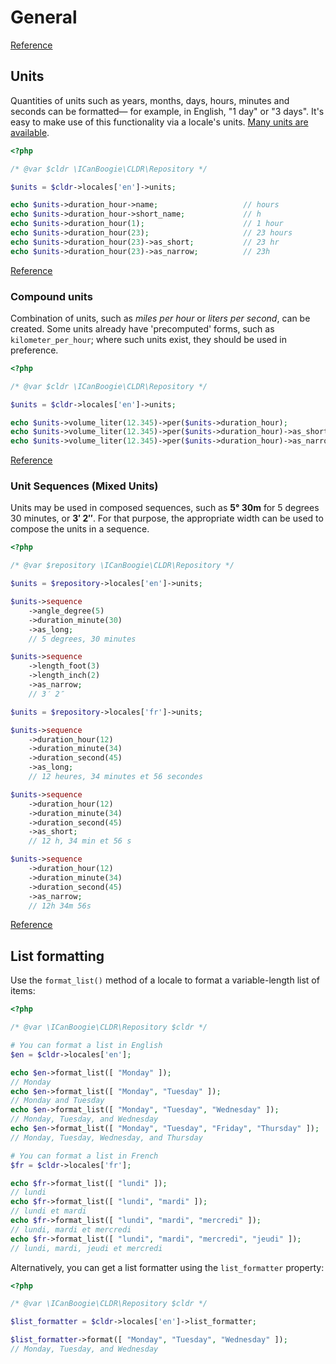 # General

[Reference](https://www.unicode.org/reports/tr35/tr35-66/tr35-general.html)

## Units

Quantities of units such as years, months, days, hours, minutes and seconds can be formatted— for
example, in English, "1 day" or "3 days". It's easy to make use of this functionality via a locale's
units. [Many units are available](https://www.unicode.org/reports/tr35/tr35-66/tr35-general.html#63-example-units).

```php
<?php

/* @var $cldr \ICanBoogie\CLDR\Repository */

$units = $cldr->locales['en']->units;

echo $units->duration_hour->name;                   // hours
echo $units->duration_hour->short_name;             // h
echo $units->duration_hour(1);                      // 1 hour
echo $units->duration_hour(23);                     // 23 hours
echo $units->duration_hour(23)->as_short;           // 23 hr
echo $units->duration_hour(23)->as_narrow;          // 23h
```

[Reference](https://www.unicode.org/reports/tr35/tr35-66/tr35-general.html#Unit_Elements)


### Compound units

Combination of units, such as _miles per hour_ or _liters per second_, can be created. Some units
already have 'precomputed' forms, such as `kilometer_per_hour`; where such units exist, they should
be used in preference.

```php
<?php

/* @var $cldr \ICanBoogie\CLDR\Repository */

$units = $cldr->locales['en']->units;

echo $units->volume_liter(12.345)->per($units->duration_hour);              // 12.345 liters per hour
echo $units->volume_liter(12.345)->per($units->duration_hour)->as_short;    // 12.345 Lph
echo $units->volume_liter(12.345)->per($units->duration_hour)->as_narrow;   // 12.345l/h
```

[Reference](https://www.unicode.org/reports/tr35/tr35-66/tr35-general.html#compound-units)



### Unit Sequences (Mixed Units)

Units may be used in composed sequences, such as **5° 30m** for 5 degrees 30 minutes, or **3′ 2″**.
For that purpose, the appropriate width can be used to compose the units in a sequence.

```php
<?php

/* @var $repository \ICanBoogie\CLDR\Repository */

$units = $repository->locales['en']->units;

$units->sequence
    ->angle_degree(5)
    ->duration_minute(30)
    ->as_long;
    // 5 degrees, 30 minutes

$units->sequence
    ->length_foot(3)
    ->length_inch(2)
    ->as_narrow;
    // 3′ 2″

$units = $repository->locales['fr']->units;

$units->sequence
    ->duration_hour(12)
    ->duration_minute(34)
    ->duration_second(45)
    ->as_long;
    // 12 heures, 34 minutes et 56 secondes

$units->sequence
    ->duration_hour(12)
    ->duration_minute(34)
    ->duration_second(45)
    ->as_short;
    // 12 h, 34 min et 56 s

$units->sequence
    ->duration_hour(12)
    ->duration_minute(34)
    ->duration_second(45)
    ->as_narrow;
    // 12h 34m 56s
```

[Reference](https://www.unicode.org/reports/tr35/tr35-66/tr35-general.html#Unit_Sequences)



## List formatting

Use the `format_list()` method of a locale to format a variable-length list of items:

```php
<?php

/* @var \ICanBoogie\CLDR\Repository $cldr */

# You can format a list in English
$en = $cldr->locales['en'];

echo $en->format_list([ "Monday" ]);
// Monday
echo $en->format_list([ "Monday", "Tuesday" ]);
// Monday and Tuesday
echo $en->format_list([ "Monday", "Tuesday", "Wednesday" ]);
// Monday, Tuesday, and Wednesday
echo $en->format_list([ "Monday", "Tuesday", "Friday", "Thursday" ]);
// Monday, Tuesday, Wednesday, and Thursday

# You can format a list in French
$fr = $cldr->locales['fr'];

echo $fr->format_list([ "lundi" ]);
// lundi
echo $fr->format_list([ "lundi", "mardi" ]);
// lundi et mardi
echo $fr->format_list([ "lundi", "mardi", "mercredi" ]);
// lundi, mardi et mercredi
echo $fr->format_list([ "lundi", "mardi", "mercredi", "jeudi" ]);
// lundi, mardi, jeudi et mercredi
```

Alternatively, you can get a list formatter using the `list_formatter` property:

```php
<?php

/* @var \ICanBoogie\CLDR\Repository $cldr */

$list_formatter = $cldr->locales['en']->list_formatter;

$list_formatter->format([ "Monday", "Tuesday", "Wednesday" ]);
// Monday, Tuesday, and Wednesday
```

